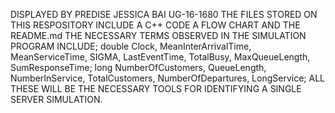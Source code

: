 

DISPLAYED BY PREDISE JESSICA BAI UG-16-1680 
THE FILES STORED ON THIS RESPOSITORY INCLUDE A C++ CODE 
A FLOW CHART AND THE README.md 
THE NECESSARY TERMS OBSERVED IN THE SIMULATION PROGRAM INCLUDE;
 double Clock, MeanInterArrivalTime, MeanServiceTime, SIGMA, 
LastEventTime, TotalBusy, MaxQueueLength, SumResponseTime; 
long NumberOfCustomers, QueueLength, NumberInService, 
TotalCustomers, NumberOfDepartures, LongService; 
ALL THESE WILL BE THE NECESSARY TOOLS FOR IDENTIFYING A SINGLE
 SERVER SIMULATION.
